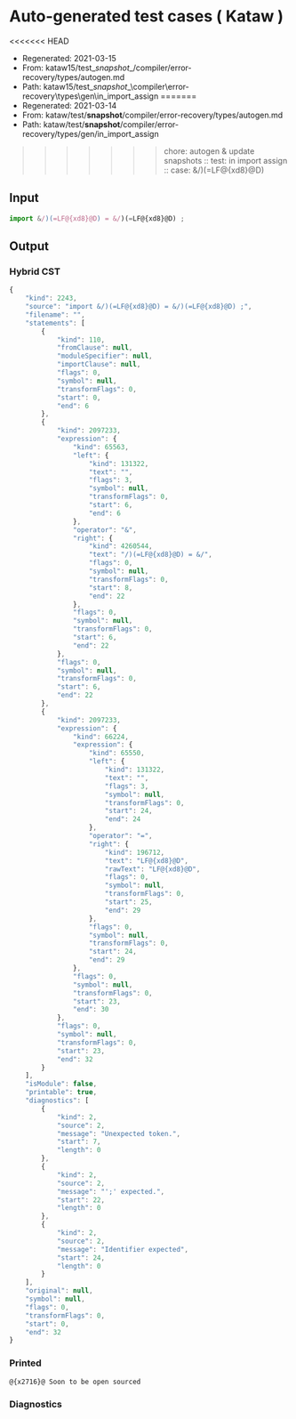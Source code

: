 # Auto-generated test cases ( Kataw )
<<<<<<< HEAD
- Regenerated: 2021-03-15
- From: kataw15/test\__snapshot__/compiler/error-recovery/types/autogen.md
- Path: kataw15/test\__snapshot__\compiler\error-recovery\types\gen\in_import_assign
=======
- Regenerated: 2021-03-14
- From: kataw/test/__snapshot__/compiler/error-recovery/types/autogen.md
- Path: kataw/test/__snapshot__/compiler/error-recovery/types/gen/in_import_assign
>>>>>>> chore: autogen & update snapshots
> :: test: in import assign
> :: case: &/)(=LF@{xd8}@D)
## Input

`````js
import &/)(=LF@{xd8}@D) = &/)(=LF@{xd8}@D) ;
`````

## Output

### Hybrid CST

```javascript
{
    "kind": 2243,
    "source": "import &/)(=LF@{xd8}@D) = &/)(=LF@{xd8}@D) ;",
    "filename": "",
    "statements": [
        {
            "kind": 110,
            "fromClause": null,
            "moduleSpecifier": null,
            "importClause": null,
            "flags": 0,
            "symbol": null,
            "transformFlags": 0,
            "start": 0,
            "end": 6
        },
        {
            "kind": 2097233,
            "expression": {
                "kind": 65563,
                "left": {
                    "kind": 131322,
                    "text": "",
                    "flags": 3,
                    "symbol": null,
                    "transformFlags": 0,
                    "start": 6,
                    "end": 6
                },
                "operator": "&",
                "right": {
                    "kind": 4260544,
                    "text": "/)(=LF@{xd8}@D) = &/",
                    "flags": 0,
                    "symbol": null,
                    "transformFlags": 0,
                    "start": 8,
                    "end": 22
                },
                "flags": 0,
                "symbol": null,
                "transformFlags": 0,
                "start": 6,
                "end": 22
            },
            "flags": 0,
            "symbol": null,
            "transformFlags": 0,
            "start": 6,
            "end": 22
        },
        {
            "kind": 2097233,
            "expression": {
                "kind": 66224,
                "expression": {
                    "kind": 65550,
                    "left": {
                        "kind": 131322,
                        "text": "",
                        "flags": 3,
                        "symbol": null,
                        "transformFlags": 0,
                        "start": 24,
                        "end": 24
                    },
                    "operator": "=",
                    "right": {
                        "kind": 196712,
                        "text": "LF@{xd8}@D",
                        "rawText": "LF@{xd8}@D",
                        "flags": 0,
                        "symbol": null,
                        "transformFlags": 0,
                        "start": 25,
                        "end": 29
                    },
                    "flags": 0,
                    "symbol": null,
                    "transformFlags": 0,
                    "start": 24,
                    "end": 29
                },
                "flags": 0,
                "symbol": null,
                "transformFlags": 0,
                "start": 23,
                "end": 30
            },
            "flags": 0,
            "symbol": null,
            "transformFlags": 0,
            "start": 23,
            "end": 32
        }
    ],
    "isModule": false,
    "printable": true,
    "diagnostics": [
        {
            "kind": 2,
            "source": 2,
            "message": "Unexpected token.",
            "start": 7,
            "length": 0
        },
        {
            "kind": 2,
            "source": 2,
            "message": "';' expected.",
            "start": 22,
            "length": 0
        },
        {
            "kind": 2,
            "source": 2,
            "message": "Identifier expected",
            "start": 24,
            "length": 0
        }
    ],
    "original": null,
    "symbol": null,
    "flags": 0,
    "transformFlags": 0,
    "start": 0,
    "end": 32
}
```

### Printed

```javascript
@{x2716}@ Soon to be open sourced
```

### Diagnostics

```javascript

```

